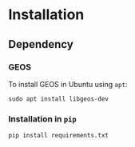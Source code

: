 # Installation
## Dependency
### GEOS
To install GEOS in Ubuntu using `apt`:

`sudo apt install libgeos-dev`

### Installation in `pip`

`pip install requirements.txt` 
